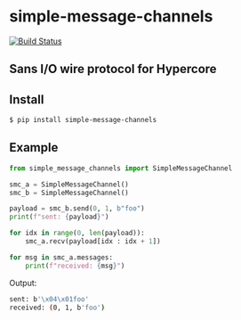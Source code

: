 # simple-message-channels

[![Build Status](https://drone.autonomic.zone/api/badges/hyperpy/simple-message-channels/status.svg)](https://drone.autonomic.zone/hyperpy/simple-message-channels)

## Sans I/O wire protocol for Hypercore

## Install

```sh
$ pip install simple-message-channels
```

## Example

```python
from simple_message_channels import SimpleMessageChannel

smc_a = SimpleMessageChannel()
smc_b = SimpleMessageChannel()

payload = smc_b.send(0, 1, b"foo")
print(f"sent: {payload}")

for idx in range(0, len(payload)):
    smc_a.recv(payload[idx : idx + 1])

for msg in smc_a.messages:
    print(f"received: {msg}")
```

Output:

```sh
sent: b'\x04\x01foo'
received: (0, 1, b'foo')
```
